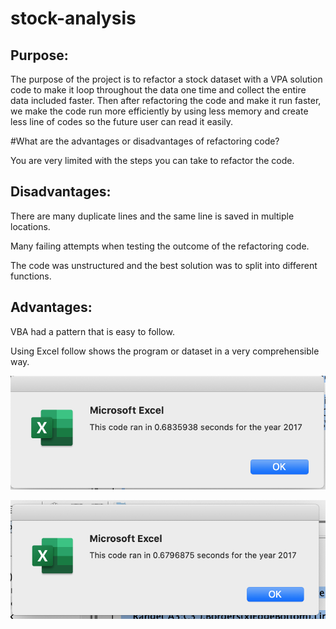# stock-analysis

## Purpose:
 
The purpose of the project is to refactor a stock dataset with a VPA solution code to make it loop throughout the data one time and collect the entire data included faster. Then after refactoring the code and make it run faster, we make the code run more efficiently by using less memory and create less line of codes so the future user can read it easily.

#What are the advantages or disadvantages of refactoring code?

You are very limited with the steps you can take to refactor the code.

## Disadvantages:

There are many duplicate lines and the same line is saved in multiple locations.

Many failing attempts when testing the outcome of the refactoring code.

The code was unstructured and the best solution was to split into different functions.

## Advantages:

VBA had a pattern that is easy to follow.

Using Excel follow shows the program or dataset in a very comprehensible way.

   ![alt text](https://github.com/RafifAlzayat/stock-analysis/blob/main/resources/Screen%20Shot%202021-05-09%20at%205.05.15%20PM.png?raw=true)

   ![alt text](https://github.com/RafifAlzayat/stock-analysis/blob/main/resources/Screen%20Shot%202021-05-09%20at%205.06.13%20PM.png?raw=true)
